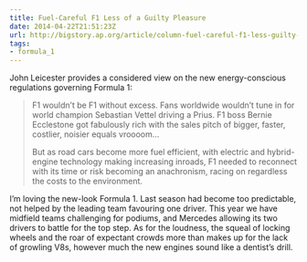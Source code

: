 ```yaml
---
title: Fuel-Careful F1 Less of a Guilty Pleasure
date: 2014-04-22T21:51:23Z
url: http://bigstory.ap.org/article/column-fuel-careful-f1-less-guilty-pleasure
tags:
- formula_1
---
```

John Leicester provides a considered view on the new energy-conscious regulations governing Formula 1:

> F1 wouldn’t be F1 without excess. Fans worldwide wouldn’t tune in for world champion Sebastian Vettel driving a Prius. F1 boss Bernie Ecclestone got fabulously rich with the sales pitch of bigger, faster, costlier, noisier equals vroooom…
>
> But as road cars become more fuel efficient, with electric and hybrid-engine technology making increasing inroads, F1 needed to reconnect with its time or risk becoming an anachronism, racing on regardless the costs to the environment.

I’m loving the new-look Formula 1. Last season had become too predictable, not helped by the leading team favouring one driver. This year we have midfield teams challenging for podiums, and Mercedes allowing its two drivers to battle for the top step. As for the loudness, the squeal of locking wheels and the roar of expectant crowds more than makes up for the lack of growling V8s, however much the new engines sound like a dentist’s drill.
